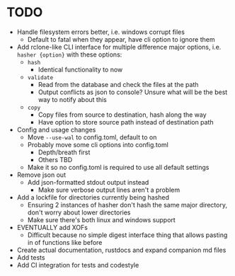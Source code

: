 # TODO

- Handle filesystem errors better, i.e. windows corrupt files
  - Default to fatal when they appear, have cli option to ignore them
- Add rclone-like CLI interface for multiple difference major options, i.e. `hasher {option}` with these options:
  - `hash`
    - Identical functionality to now
  - `validate`
    - Read from the database and check the files at the path
    - Output conflicts as json to console? Unsure what will be the best way to notify about this
  - `copy`
    - Copy files from source to destination, hash along the way
    - Have option to store source path instead of destination path
- Config and usage changes
  - Move `--use-wal` to config.toml, default to on
  - Probably move some cli options into config.toml
    - Depth/breath first
    - Others TBD
  - Make it so no config.toml is required to use all default settings
- Remove json out
  - Add json-formatted stdout output instead
    - Make sure verbose output lines aren't a problem
- Add a lockfile for directories currently being hashed
  - Ensuring 2 instances of hasher don't hash the same major directory, don't worry about lower directories
  - Make sure there's both linux and windows support
- EVENTUALLY add XOFs
  - Difficult because no simple digest interface thing that allows pasting in of functions like before
- Create actual documentation, rustdocs and expand companion md files
- Add tests
- Add CI integration for tests and codestyle
